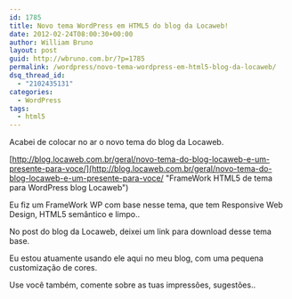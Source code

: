 ```yaml
---
id: 1785
title: Novo tema WordPress em HTML5 do blog da Locaweb!
date: 2012-02-24T08:00:30+00:00
author: William Bruno
layout: post
guid: http://wbruno.com.br/?p=1785
permalink: /wordpress/novo-tema-wordpress-em-html5-blog-da-locaweb/
dsq_thread_id:
  - "2102435131"
categories:
  - WordPress
tags:
  - html5
---
```

Acabei de colocar no ar o novo tema do blog da Locaweb.

[http://blog.locaweb.com.br/geral/novo-tema-do-blog-locaweb-e-um-presente-para-voce/](http://blog.locaweb.com.br/geral/novo-tema-do-blog-locaweb-e-um-presente-para-voce/ "FrameWork HTML5 de tema para WordPress blog Locaweb")
  
<!--more-->


  
Eu fiz um FrameWork WP com base nesse tema, que tem Responsive Web Design, HTML5 semântico e limpo..

No post do blog da Locaweb, deixei um link para download desse tema base.
  
Eu estou atuamente usando ele aqui no meu blog, com uma pequena customização de cores.

Use você também, comente sobre as tuas impressões, sugestões..